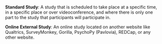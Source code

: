 
**Standard Study**: A study that is scheduled to take place at a specific time, in a specific place or over videoconference, and where there is only one part to the study that participants will participate in.

**Online External Study**: An online study located on another website like Qualtrics, SurveyMonkey, Gorilla, PsychoPy (Pavlovia), REDCap, or any other website.
